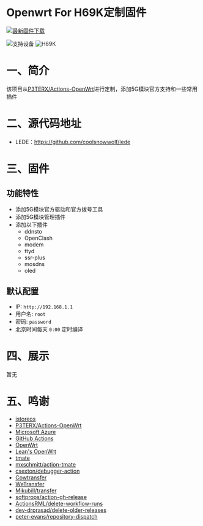 # Openwrt For H69K定制固件
[![最新固件下载](https://img.shields.io/github/v/release/2253845067/Actions-OpenWrt?style=flat-square&label=最新固件下载)](../../releases)

![支持设备](https://img.shields.io/badge/支持设备:-blueviolet.svg?style=flat-square) ![H69K](https://img.shields.io/badge/H69K-blue.svg?style=flat-square)

# 一、简介

该项目从[P3TERX/Actions-OpenWrt](https://github.com/P3TERX/Actions-OpenWrt)进行定制，添加5G模块官方支持和一些常用插件

# 二、源代码地址

- LEDE：https://github.com/coolsnowwolf/lede

# 三、固件

## 功能特性

- 添加5G模块官方驱动和官方拨号工具
- 添加5G模块管理插件
- 添加以下插件
  - ddnsto
  - OpenClash
  - modem
  - ttyd
  - ssr-plus
  - mosdns
  - oled

## 默认配置

- IP: `http://192.168.1.1`
- 用户名: `root`
- 密码: `password`
- 北京时间每天 `0:00` 定时编译

# 四、展示

暂无


# 五、鸣谢

- [istoreos](https://github.com/istoreos/istoreos)
- [P3TERX/Actions-OpenWrt](https://github.com/P3TERX/Actions-OpenWrt)
- [Microsoft Azure](https://azure.microsoft.com)
- [GitHub Actions](https://github.com/features/actions)
- [OpenWrt](https://github.com/openwrt/openwrt)
- [Lean&#39;s OpenWrt](https://github.com/coolsnowwolf/lede)
- [tmate](https://github.com/tmate-io/tmate)
- [mxschmitt/action-tmate](https://github.com/mxschmitt/action-tmate)
- [csexton/debugger-action](https://github.com/csexton/debugger-action)
- [Cowtransfer](https://cowtransfer.com)
- [WeTransfer](https://wetransfer.com/)
- [Mikubill/transfer](https://github.com/Mikubill/transfer)
- [softprops/action-gh-release](https://github.com/softprops/action-gh-release)
- [ActionsRML/delete-workflow-runs](https://github.com/ActionsRML/delete-workflow-runs)
- [dev-drprasad/delete-older-releases](https://github.com/dev-drprasad/delete-older-releases)
- [peter-evans/repository-dispatch](https://github.com/peter-evans/repository-dispatch)
